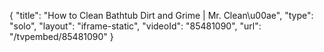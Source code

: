 {
    "title": "How to Clean Bathtub Dirt and Grime | Mr. Clean\u00ae",
    "type": "solo",
    "layout": "iframe-static",
    "videoId": "85481090",
    "url": "\/tvpembed\/85481090"
}